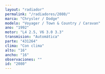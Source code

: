 ```yaml
---
layout: "radiador"
permalink: "/radiadores/2080/"
marca: "Chrysler / Dodge"
modelo: "Voyager / Town & Country / Caravan"
ano: "1992"
motor: "L4 2.5, V6 3.0 3.3"
transmision: "Automática"
parte: "431264"
clima: "Con clima"
alto: "16"
ancho: "16"
observaciones: ""
id: "2080"
---
```


